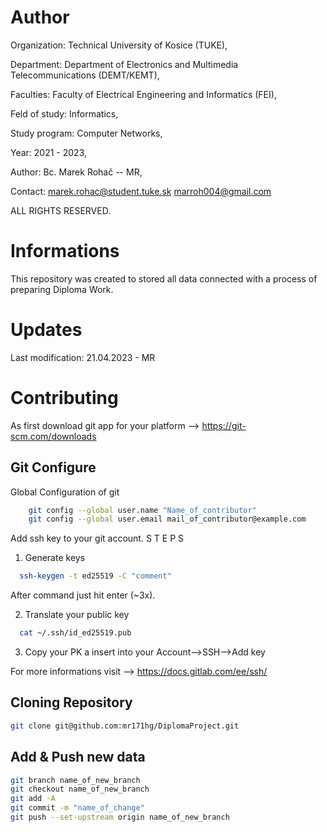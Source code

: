 # Author
Organization: Technical University of Kosice (TUKE),

Department: Department of Electronics and Multimedia Telecommunications (DEMT/KEMT),

Faculties: Faculty of Electrical Engineering and Informatics (FEI),

Feld of study: 	Informatics,

Study program: Computer Networks, 

Year: 2021 - 2023,

Author: Bc. Marek Rohač -- MR,

Contact: 
  marek.rohac@student.tuke.sk
  marroh004@gmail.com
         
ALL RIGHTS RESERVED.

# Informations

This repository was created to stored all data connected with a process of preparing Diploma Work.  

# Updates

Last modification: 21.04.2023 - MR

# Contributing
As first download git app for your platform --> https://git-scm.com/downloads

## Git Configure
Global Configuration of git
```bash
    git config --global user.name "Name_of_contributor"
    git config --global user.email mail_of_contributor@example.com
```
Add ssh key to your git account. 
S T E P S
1. Generate keys
```bash
  ssh-keygen -t ed25519 -C "comment"      
```
After command just hit enter (~3x).

2. Translate your public key 
```bash
  cat ~/.ssh/id_ed25519.pub     
```
3. Copy your PK a insert into your Account-->SSH-->Add key

For more informations visit --> https://docs.gitlab.com/ee/ssh/
## Cloning Repository
```bash
git clone git@github.com:mr171hg/DiplomaProject.git
```
## Add & Push new data
```bash
git branch name_of_new_branch
git checkout name_of_new_branch
git add -A
git commit -m "name_of_change"
git push --set-upstream origin name_of_new_branch  
```